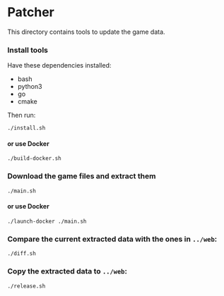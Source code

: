 # Patcher

This directory contains tools to update the game data.

### Install tools

Have these dependencies installed:

* bash
* python3
* go
* cmake

Then run:

```
./install.sh
```

#### or use Docker

```
./build-docker.sh
```

### Download the game files and extract them

```
./main.sh
```

#### or use Docker

```
./launch-docker ./main.sh
```

### Compare the current extracted data with the ones in `../web`:

```
./diff.sh
```

### Copy the extracted data to `../web`:

```
./release.sh
```
